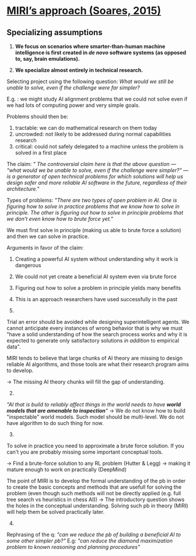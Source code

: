 # [MIRI’s approach (Soares, 2015)](https://intelligence.org/2015/07/27/miris-approach/)

## Specializing assumptions
1. **We focus on scenarios where smarter-than-human machine intelligence is first created in _de novo_ software systems (as opposed to, say, brain emulations).**


2. **We specialize almost entirely in technical research.**

Selecting project using the following question:
_What would we still be unable to solve, even if the challenge were far simpler?_

E.g. : we might study AI alignment problems that we could not solve even if we had lots of computing power and very simple goals.

Problems should then be:
1. tractable: we can do mathematical research on them today
2. uncrowded: not likely to be addressed during normal capabilities research 
3. critical: could not safely delegated to a machine unless the problem is solved in a first place


The claim:
*" The controversial claim here is that the above question — “what would we be unable to solve, even if the challenge were simpler?” — is a generator of open technical problems for which solutions will help us design safer and more reliable AI software in the future, regardless of their architecture."*

Types of problems:
*"There are two types of open problem in AI. One is figuring how to solve in practice problems that we know how to solve in principle. The other is figuring out how to solve in principle problems that we don’t even know how to brute force yet."*

We must first solve in principle (making us able to brute force a solution) and then we can solve in practice.


Arguments in favor of the claim:
1. Creating a powerful AI system without understanding why it work is dangerous
2. We could not yet create a beneficial AI system even via brute force
3. Figuring out how to solve a problem in principle yields many benefits
4. This is an approach researchers have used successfully in the past


1. 

Trial an error should be avoided while designing superintelligent agents.
We cannot anticipate every instances of wrong behavior that is why we must "have a solid understanding of how the search process works and why it is expected to generate only satisfactory solutions *in addition* to empirical data".

MIRI tends to believe that large chunks of AI theory are missing to design reliable AI algorithms, and those tools are what their research program aims to develop.

-> The missing AI theory chunks will fill the gap of understanding. 


2. 

*"AI that is build to reliably affect things in the world needs to have **world models that are amenable to inspection**"* 
 -> We do not know how to build "inspectable" world models. Such model should be multi-level. We do not have algorithm to do such thing for now.
  
 
 3. 

To solve in practice you need to approximate a brute force solution. If you can't you are probably missing some important conceptual tools.

-> Find a brute-force solution to any RL problem (Hutter & Legg) 
-> making it mature enough to work on practically (DeepMind) 

The point of MIRI is to develop the formal understanding of the pb in order to create the basic concepts and methods that are usefull for solving the problem (even though such methods will not be directly applied (e.g. full tree search vs heuristics in chess AI))
-> The introductory question shows the holes in the conceptual understanding. Solving such pb in theory (MIRI) will help them be solved practically later.


4. 
Rephrasing of the q: *"can we reduce the pb of building a beneficial AI to some other simpler pb?"*
E.g: *"can reduce the diamond maximization problem to known reasoning and planning procedures"*




